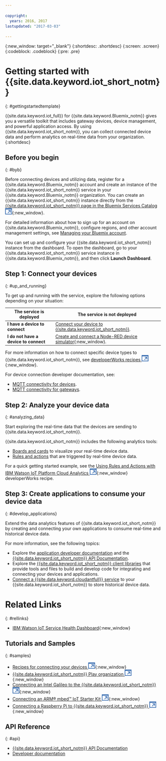 ```yaml
---

copyright:
  years: 2016, 2017
lastupdated: "2017-03-03"

---
```


{:new_window: target="_blank"}
{:shortdesc: .shortdesc}
{:screen: .screen}
{:codeblock: .codeblock}
{:pre: .pre}

# Getting started with {{site.data.keyword.iot_short_notm}}
{: #gettingstartedtemplate}

{{site.data.keyword.iot_full}} for {{site.data.keyword.Bluemix_notm}} gives you a versatile toolkit that includes gateway devices, device management, and powerful application access. By using {{site.data.keyword.iot_short_notm}}, you can collect connected device data and perform analytics on real-time data from your organization.
{:shortdesc}

## Before you begin
{: #byb}

Before connecting devices and utilizing data, register for a {{site.data.keyword.Bluemix_notm}} account and create an instance of the {{site.data.keyword.iot_short_notm}} service in your {{site.data.keyword.Bluemix_notm}} organization. You can create an {{site.data.keyword.iot_short_notm}} instance directly from the [{{site.data.keyword.iot_short_notm}} page in the Bluemix Services Catalog ![External link icon](../../icons/launch-glyph.svg)](https://console.{DomainName}/catalog/services/internet-of-things-platform/){:new_window}.  

For detailed information about how to sign up for an account on {{site.data.keyword.Bluemix_notm}}, configure regions, and other account management settings, see [Managing your Bluemix account](https://console.ng.bluemix.net/docs/admin/account.html#signup).

You can set up and configure your {{site.data.keyword.iot_short_notm}} instance from the dashboard. To open the dashboard, go to your {{site.data.keyword.iot_short_notm}} service instance in  {{site.data.keyword.Bluemix_notm}}, and then click **Launch Dashboard**.

## Step 1: Connect your devices
{: #up_and_running}

To get up and running with the service, explore the following options depending on your situation:

   |   The service is deployed | The service is not deployed
  ------------- | -------------
  **I have a device to connect** | [Connect your device to {{site.data.keyword.iot_short_notm}}](iotplatform_task.html#iotplatform_task).| Explore device connection in the [Play organization demo ![External link icon](../../icons/launch-glyph.svg)](http://discover-iot.eu-gb.mybluemix.net/?cm_mc_uid=44491599487314618721024&cm_mc_sid_50200000=1462798151#/play){:new_window}.
  **I do not have a device to connect** | [Create and connect a Node-RED device simulator](nodereddevice_sample.html){:new_window}. | Get started with [Watson IoT Platform Starter](https://console.ng.bluemix.net/docs/starters/IoT/iot500.html).
For more information on how to connect specific device types to {{site.data.keyword.iot_short_notm}}, see [developerWorks recipes ![External link icon](../../icons/launch-glyph.svg)](https://developer.ibm.com/recipes/tutorials/category/internet-of-things-iot/){:new_window}.  

For device connection developer documentation, see:
- [MQTT connectivity for devices](devices/mqtt.html).
- [MQTT connectivity for gateways](gateways/mqtt.html).

## Step 2: Analyze your device data
{: #analyzing_data}

Start exploring the real-time data that the devices are sending to {{site.data.keyword.iot_short_notm}}.

{{site.data.keyword.iot_short_notm}} includes the following analytics tools:  
- [Boards and cards](data_visualization.html) to visualize your real-time device data.
- [Rules and actions](analytics.html) that are triggered by real-time device data.

For a quick getting started example, see the [Using Rules and Actions with IBM Watson IoT Platform Cloud Analytics ![External link icon](../../icons/launch-glyph.svg)](https://developer.ibm.com/recipes/tutorials/using-rules-and-actions-with-ibm-watson-iot-platform-cloud-analytics/){:new_window} developerWorks recipe.

## Step 3: Create applications to consume your device data
{: #develop_applications}

Extend the data analytics features of {{site.data.keyword.iot_short_notm}} by creating and connecting your own applications to consume real-time and historical device data.

For more information, see the following topics:   
- Explore the [application developer documentation](applications/api.html) and the [{{site.data.keyword.iot_short_notm}} API Documentation](reference/rest_api.html).
- Explore the [{{site.data.keyword.iot_short_notm}} client libraries](iot_platform_client_lib.html) that provide tools and files to build and develop code for integrating and connecting your devices and applications.
- [Connect a {{site.data.keyword.cloudantfull}} service](cloudant_connector.html) to your {{site.data.keyword.iot_short_notm}} to store historical device data.




# Related Links
{: #rellinks}
* [IBM Watson IoT Service Health Dashboard](https://status.internetofthings.ibmcloud.com){:new_window}

## Tutorials and Samples
{: #samples}
* [Recipes for connecting your devices ![External link icon](../../icons/launch-glyph.svg)](https://developer.ibm.com/recipes/tutorials/category/internet-of-things-iot/){:new_window}
* [{{site.data.keyword.iot_short_notm}} Play organization ![External link icon](../../icons/launch-glyph.svg)](https://play.internetofthings.ibmcloud.com/){:new_window}
* [Connecting an Intel Galileo to the {{site.data.keyword.iot_short_notm}} ![External link icon](../../icons/launch-glyph.svg)](https://developer.ibm.com/recipes/tutorials/connect-an-intel-galileo-to-the-internet-of-things-foundation-connect/){:new_window}
* [Connecting an ARM® mbed™ IoT Starter Kit ![External link icon](../../icons/launch-glyph.svg)](https://developer.ibm.com/recipes/tutorials/arm-mbed-iot-starter-kit-part-1/){:new_window}
* [Connecting a Raspberry Pi to {{site.data.keyword.iot_short_notm}} ![External link icon](../../icons/launch-glyph.svg)](https://developer.ibm.com/recipes/tutorials/raspberry-pi-4/){:new_window}

## API Reference
{: #api}
* [{{site.data.keyword.iot_short_notm}} API Documentation](../reference/rest_api.html)
* [Developer documentation](developer_doc_overview.html)
